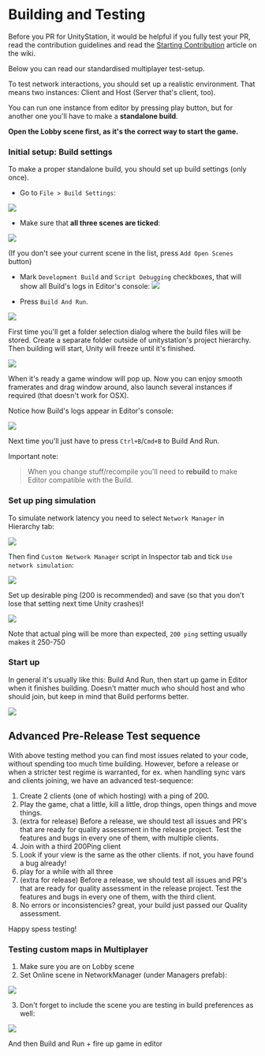# Building and Testing

Before you PR for UnityStation, it would be helpful if you fully test your PR, read the contribution guidelines and read the [Starting Contribution](Starting-contribution.md) article on the wiki.

Below you can read our standardised multiplayer test-setup.

To test network interactions, you should set up a realistic environment. 
That means two instances: Client and Host (Server that's client, too).

You can run one instance from editor by pressing play button, 
but for another one you'll have to make a **standalone build**.

**Open the Lobby scene first, as it's the correct way to start the game.**

### Initial setup: Build settings
To make a proper standalone build, you should set up build settings (only once).

* Go to `File > Build Settings`:

![](https://camo.githubusercontent.com/b2be111d41c3898d0efb0255e0878c5e3e2cc4ae/68747470733a2f2f696d6167652e70726e747363722e636f6d2f696d6167652f525554726f665a46517a79784d6851396a4d784779412e706e67)

* Make sure that **all three scenes are ticked**:

![](https://i.imgur.com/XOkBykE.png)

(If you don't see your current scene in the list, press `Add Open Scenes` button)


* Mark `Development Build` and `Script Debugging` checkboxes, that will show all Build's logs in Editor's console:
![](https://camo.githubusercontent.com/ef278b53bbd024b95a20f07cb59cc015b03fee46/68747470733a2f2f696d6167652e70726e747363722e636f6d2f696d6167652f4c682d326c6542785377364148565f58636b384f64412e706e67)

* Press `Build And Run`. 

![](https://camo.githubusercontent.com/59262f9c9d0e5f74fb378419d8ae5f0ebf36346d/68747470733a2f2f696d6167652e70726e747363722e636f6d2f696d6167652f7269496b4a4759325265367657477a5a6f444d6670412e706e67)

First time you'll get a folder selection dialog where the build files will be stored. 
Create a separate folder outside of unitystation's project hierarchy. 
Then building will start, Unity will freeze until it's finished. 

![](https://camo.githubusercontent.com/fbe064882be6188ea8742a09f055725e5b010fbb/68747470733a2f2f696d6167652e70726e747363722e636f6d2f696d6167652f5f564445454758745448366c6c6e3447746d514746512e706e67)

When it's ready a game window will pop up. Now you can enjoy smooth framerates and drag window around, also launch several instances if required (that doesn't work for OSX).

Notice how Build's logs appear in Editor's console:

![](https://camo.githubusercontent.com/18d5f7dbca42d8f758740655824fb7186b718e21/68747470733a2f2f696d6167652e70726e747363722e636f6d2f696d6167652f554e306f31307650545a65573679517071614d6746772e706e67)

Next time you'll just have to press `Ctrl+B`/`Cmd+B` to Build And Run.

Important note:
> When you change stuff/recompile you'll need to **rebuild** to make Editor compatible with the Build.

### Set up ping simulation
To simulate network latency you need to select `Network Manager` in Hierarchy tab:

![](https://camo.githubusercontent.com/d1ad8c261e62e79959f45571a65a168a4a50652c/68747470733a2f2f696d6167652e70726e747363722e636f6d2f696d6167652f4572704e3378363253664b336263547a736a45355a772e706e67)

Then find `Custom Network Manager` script in Inspector tab and tick `Use network simulation`:

![](https://camo.githubusercontent.com/aae8a314f2a7e5f24328f2b7f951be27400fb168/68747470733a2f2f696d6167652e70726e747363722e636f6d2f696d6167652f396c6b6e415a6d6d523032316757387043654e6873512e706e67)

Set up desirable ping (200 is recommended) and save (so that you don't lose that setting next time Unity crashes)!

![](https://camo.githubusercontent.com/1c7484fe07642072e67e509965d399d0ca536ef2/68747470733a2f2f696d6167652e70726e747363722e636f6d2f696d6167652f5147583147736257547871784f6c454f504b733377672e706e67)

Note that actual ping will be more than expected, `200 ping` setting usually makes it 250-750

### Start up
In general it's usually like this: Build And Run, then start up game in Editor when it finishes building.
Doesn't matter much who should host and who should join, but keep in mind that Build performs better.

![](https://camo.githubusercontent.com/9722206f5fb9f62610c9b2d0821efcdece9eb7fc/68747470733a2f2f696d6167652e70726e747363722e636f6d2f696d6167652f655f33674d706a4d517a5f63753830314138664878672e706e67)

## Advanced Pre-Release Test sequence
With above testing method you can find most issues related to your code, without spending too much time building. However, before a release or when a stricter test regime is warranted, for ex. when handling sync vars and clients joining, we have an advanced test-sequence:

1. Create 2 clients (one of which hosting) with a ping of 200.
2. Play the game, chat a little, kill a little, drop things, open things and move things.
3. (extra for release) Before a release, we should test all issues and PR's that are ready for quality assessment in the release project. Test the features and bugs in every one of them, with multiple clients.
4. Join with a third 200Ping client
5. Look if your view is the same as the other clients. if not, you have found a bug already!
6. play for a while with all three
6. (extra for release) Before a release, we should test all issues and PR's that are ready for quality assessment in the release project. Test the features and bugs in every one of them, with the third client.
8. No errors or inconsistencies? great, your build just passed our Quality assessment.

Happy spess testing!

### Testing custom maps in Multiplayer
1. Make sure you are on Lobby scene
2. Set Online scene in NetworkManager (under Managers prefab):

![](https://camo.githubusercontent.com/e66b9088e6b78ae3edc2b18787be4560c86fc263/68747470733a2f2f63646e2e646973636f72646170702e636f6d2f6174746163686d656e74732f3331323435343638343032313632303733362f3439373333393936333037313739313130342f756e6b6e6f776e2e706e67)

3. Don't forget to include the scene you are testing in build preferences as well:

![](https://camo.githubusercontent.com/b77b685b1eff9f9b12860435f367bcbff88d39db/68747470733a2f2f63646e2e646973636f72646170702e636f6d2f6174746163686d656e74732f3331323435343638343032313632303733362f3439373334303639303432333038373130342f756e6b6e6f776e2e706e67)

And then Build and Run + fire up game in editor
